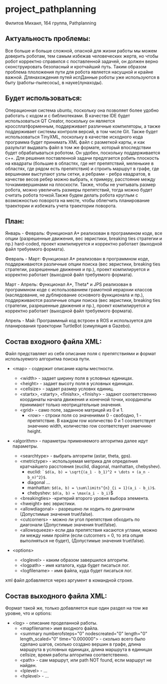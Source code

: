 # project_pathplanning
Филитов Михаил, 164 группа, Pathplanning

Актуальность проблемы:
-----------------------

Все больше и больше сложной, опасной для жизни работы мы можем доверить роботам, тем самым избежав человеческих жертв, но чтобы робот корректно справился с поставленной задачей, он должен верно сконструировать безопасный и кротчайший путь. Таким образом проблема плоложения пути для робота является насущной и крайне важной. Длянахождения путей испДанные роботы уже используются в быту (работы-пылесосы), в науке(лунаходы).

Будет использоваться:
---------------------

Операционная система ubuntu, поскольку она позволяет более удобно работать с кодом и с библиотеками.
В качестве IDE будет использоваться QT Creator, поскольку он является кроссплатформенным, поддерживает различные компиляторы, а также поддерживает системы контроля версий, в том числе Git.
Также будет использоваться TinyXML, поскольку в качестве исходного кода программа будет принимать XML файл с разметкой карты, и как разультат выдавать файл в том же формате, который впоследствии будет обрабатываться роботом. Он удобен, поскольку поддерживается с++.
Для решения поставленной задачи предлгается рзбить плоскость на квадраты (большие в областях, где нет препятствий, меленькие в областях, где рядом есть препятствия) и строить маршрут в  графе, где вершинами выступают узлы сетки, а ребрами - ребра квадратов, в качестве весов ребер можно выбрать, к примеру, расстояние между точкамивершинами на плоскости. Также, чтобы не учитывать размер робота, можно увеличить размеры препятствий, тогда можно будет считать робота точкой.Также будем делать робота круглым с возможностью поворота на месте, чтобы облегчить планирование траектории и избежать учета траектории поворота.


План:
------

Январь - Февраль: Функционал A* реализован в программном коде, все опции (разрешенные движения, вес эвристики, breaking ties стратегии и пр.) hard-coded, проект компилируется и корректно работает (выходной файл требуемого формата).

Февраль - Март:  Функционал A* реализован в программном коде, поддерживаются различные опции поиска (вес эвристики, breaking ties стратегии, разрешенные движения и пр.), проект компилируется и корректно работает (выходной файл требуемого формата).

Март - Апрель: Функционал A*, Theta* и JPS реализован в программном коде с использованием грамотной иерархии классов (наследование, не дублирование основного функционала и пр.), поддерживаются различные опции поиска (вес эвристики, breaking ties стратегии, разрешенные движения и пр.), проект компилируется и корректно работает (выходной файл требуемого формата).

Апрель - Май:  Программный код встроен в ROS и используется для планирования траектории TurtleBot (симуляция в Gazebo).

Состав входного файла XML:
------------------
Файл представляет из себя описание поля с препятствиями и формат используемого алгоритма поиска пути.

- \<map\> - содержит описание карты местности.
  - \<width\> - задает ширину поля в условных единицах.
  - \<height\> - задает высоту поля в условных единицах.
  - \<cellsize\> - задает размер условнх единиц.
  - \<startx\>, \<starty\>, \<finishx\>, \<finishy\> - задают соответственно координаты начала движения и конечной точки, координаты принимают только неотрицательные значения.
  - \<grid\> - само поле, заданное матрицей из 0 и 1.
    - \<row\> - строки поля со значениями 0 - свободно, 1 - препятствие. В каждом row количество 0 и 1 соответствует знаечнию width, количество row соответствует знаечнию height.

- \<algorithm\> - параметры применяемого алгоритма далее идут параметры.
  -  \<searchtype\> - выбрать алгоритм (astar, theta, gps).
  - \<metrictype\> - используемая метрика для определния кратчайшего расстояния (euclid, diagonal, manhattan, chebyshev).
    - euclid: ` ``` $d(a, b) = \sqrt{(a_1 - b_1)^2 + \dots + (a_n - b_n)^2}$ ```.
    - diagonal ...
    -  manhattan: ``` $d(a, b) = \sum\limits^{n}_{i = 1}(a_i - b_i)$ ```.
    -  chebyshev: ``` $d(a, b) = \max(a_i - b_i) ```$
  - \<breakingties\> -критерий второго уровня выбора элемента.
  - \<hweight\> вес эвристики.
  - \<allowdiagonal\> - разрешено ли ходить по диагонали (Допустимые значения true\false).
  - \<cutcorners\> - можно ли угол препятствия обходить по диагонали (Допустимые значения true\false).
  - \<allowsqueeze\> если два препятствия касаются углами, можно ли между ними пройти (если cutcorners = 0, то эта опция выполняться не будет), (Допустимые значения true\false).
- \<options\>
  -  \<loglevel\> - каким образом завершился алгоритм.
  -  \<logpath\> - имя каталога, куда будет писаться лог.
  -  \<logfilename\> - имя файла, куда будет писаться лог.
  
  
xml файл добавляется через аргумент в командной строке.

Состав выходного файла XML:
------------------
Формат такой же, только добавляется еше один раздел на том же уровне, что и options:
- \<log\> - описание проделанной работы.
  - \<mapfilename\> имя входного файла.
  - \<summary numberofsteps="0" nodescreated="0" length="0" length_scaled="0" time="0.000000"\> - сколько всего было сделано шагов, сколько создано вершин в графе, длина маршрута в условных единицах, длина маршрута в единицах cellsize, время работы алгоритма соответственно.
  - \<path\> - сам маршрут, или path NOT found, если маршрут не найден.
  - \<lplevel> - ...
  - \<hplevel\> - ...

